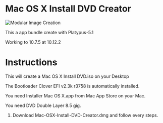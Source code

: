 # Mac OS X Install DVD Creator

![Modular Image Creation](https://i25.servimg.com/u/f25/18/50/18/69/captu352.png)

This a app bundle create with Platypus-5.1
 
Working to 10.7.5 at 10.12.2  


# Instructions

This will create a Mac OS X Install DVD.iso on your Desktop

The Bootloader Clover EFI v2.3k r3758 is automatically installed.

You need Installer Mac OS X.app from Mac App Store on your Mac.

You need DVD Double Layer 8.5 gig.

1.  Download Mac-OSX-Install-DVD-Creator.dmg and follow every steps.


 
